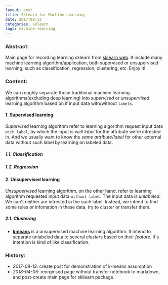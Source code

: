 ```yaml
---
layout: post
title: Sklearn for Machine Learning
date: 2017-08-13 
categories: sklearn
tags: machine-learning
--- 
```

 
### Abstract: 
 
Main page for recording learning sklearn from [sklearn web](http://scikit-learn.org/stable).
It include many machine learning algorithm/application, both supervised or unsupervised learning, such as classification, regression, clustering, etc. Enjoy it!<br> 
 
### Content:
We can roughly separate those traditional machine learning algorithms(excluding deep learning) into *supervised* or *unsupervised* learning algorithm based on if input data with/without `labels`.
 
#### 1. Supervised learning
*Supervised* learning algorithm refer to learning algorithm request input data `with label`, by which the input is *well label* for the attribute we're intrested in. And we usually want to know the *same attribute/label* for other external data without such label by learning on labeled data.
##### 1.1. Classification
##### 1.2. Regression

#### 2. Unsupervised learning
*Unsupoervised* learning algorithm, on the other hand, refer to learning algorithm requested input data `without label`. The input data is *unlabeled*. We can't neither are intrested in the such label. Instead, we intend to find some rules or infomation in these data, try to cluster or transfer them.
##### 2.1. Clustering 
* [**kmeans**](https://nbviewer.jupyter.org/github/DearDon/Sklearn/blob/master/Clustering/kmeans.ipynb) is a unsupervised machine learning algorithm. It intend to separate unlabeled data to several *clusters* based on their *feature*. It's intention is kind of like classification.

 
### History: 
 
* <em>2017-08-13</em>: create post for demonstration of k-means assumption 
* <em>2018-04-05</em>: reorgnised page without transfer notebook to markdown, and post-create main page for skilearn package. 
